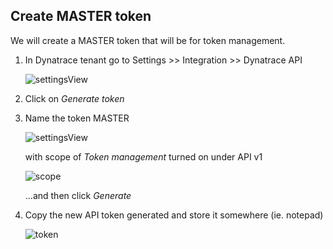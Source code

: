## Create MASTER token

We will create a MASTER token that will be for token management.

1. In Dynatrace tenant go to Settings >> Integration >> Dynatrace API

    ![settingsView](../../assets/images/settingsView.png)

2. Click on *Generate token*

3. Name the token MASTER

    ![settingsView](../../assets/images/createToken.png)

    with scope of *Token management* turned on under API v1

    ![scope](../../assets/images/scope.png)

    ...and then click *Generate*

4. Copy the new API token generated and store it somewhere (ie. notepad)

    ![token](../../assets/images/token.png)


